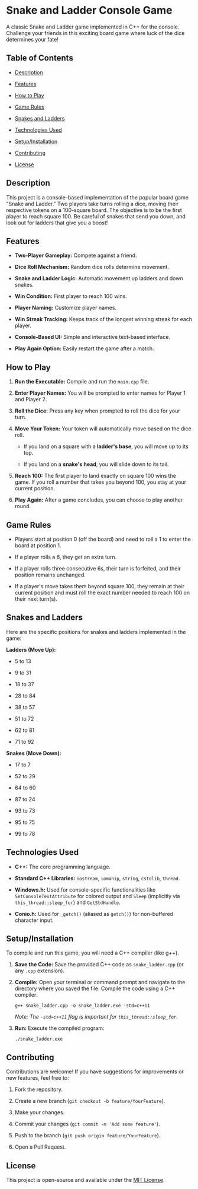 # Snake and Ladder Console Game

A classic Snake and Ladder game implemented in C++ for the console. Challenge your friends in this exciting board game where luck of the dice determines your fate!

## Table of Contents

* [Description](description)

* [Features](features)

* [How to Play](how-to-play)

* [Game Rules](game-rules)

* [Snakes and Ladders](snakes-and-ladders)

* [Technologies Used](technologies-used)

* [Setup/Installation](setupinstallation)

* [Contributing](contributing)

* [License](license)

## Description

This project is a console-based implementation of the popular board game "Snake and Ladder." Two players take turns rolling a dice, moving their respective tokens on a 100-square board. The objective is to be the first player to reach square 100. Be careful of snakes that send you down, and look out for ladders that give you a boost!

## Features

* **Two-Player Gameplay:** Compete against a friend.

* **Dice Roll Mechanism:** Random dice rolls determine movement.

* **Snake and Ladder Logic:** Automatic movement up ladders and down snakes.

* **Win Condition:** First player to reach 100 wins.

* **Player Naming:** Customize player names.

* **Win Streak Tracking:** Keeps track of the longest winning streak for each player.

* **Console-Based UI:** Simple and interactive text-based interface.

* **Play Again Option:** Easily restart the game after a match.

## How to Play

1. **Run the Executable:** Compile and run the `main.cpp` file.

2. **Enter Player Names:** You will be prompted to enter names for Player 1 and Player 2.

3. **Roll the Dice:** Press any key when prompted to roll the dice for your turn.

4. **Move Your Token:** Your token will automatically move based on the dice roll.

   * If you land on a square with a **ladder's base**, you will move up to its top.

   * If you land on a **snake's head**, you will slide down to its tail.

5. **Reach 100:** The first player to land exactly on square 100 wins the game. If you roll a number that takes you beyond 100, you stay at your current position.

6. **Play Again:** After a game concludes, you can choose to play another round.

## Game Rules

* Players start at position 0 (off the board) and need to roll a 1 to enter the board at position 1.

* If a player rolls a 6, they get an extra turn.

* If a player rolls three consecutive 6s, their turn is forfeited, and their position remains unchanged.

* If a player's move takes them beyond square 100, they remain at their current position and must roll the exact number needed to reach 100 on their next turn(s).

## Snakes and Ladders

Here are the specific positions for snakes and ladders implemented in the game:

**Ladders (Move Up):**

* 5 to 13

* 9 to 31

* 18 to 37

* 28 to 84

* 38 to 57

* 51 to 72

* 62 to 81

* 71 to 92

**Snakes (Move Down):**

* 17 to 7

* 52 to 29

* 64 to 60

* 87 to 24

* 93 to 73

* 95 to 75

* 99 to 78

## Technologies Used

* **C++:** The core programming language.

* **Standard C++ Libraries:** `iostream`, `iomanip`, `string`, `cstdlib`, `thread`.

* **Windows.h:** Used for console-specific functionalities like `SetConsoleTextAttribute` for colored output and `Sleep` (implicitly via `this_thread::sleep_for`) and `GetStdHandle`.

* **Conio.h:** Used for `_getch()` (aliased as `getch()`) for non-buffered character input.

## Setup/Installation

To compile and run this game, you will need a C++ compiler (like g++).

1. **Save the Code:** Save the provided C++ code as `snake_ladder.cpp` (or any `.cpp` extension).

2. **Compile:** Open your terminal or command prompt and navigate to the directory where you saved the file. Compile the code using a C++ compiler:

   ```
   g++ snake_ladder.cpp -o snake_ladder.exe -std=c++11
   
   ```

   *Note: The `-std=c++11` flag is important for `this_thread::sleep_for`.*

3. **Run:** Execute the compiled program:

   ```
   ./snake_ladder.exe
   
   ```

## Contributing

Contributions are welcome! If you have suggestions for improvements or new features, feel free to:

1. Fork the repository.

2. Create a new branch (`git checkout -b feature/YourFeature`).

3. Make your changes.

4. Commit your changes (`git commit -m 'Add some feature'`).

5. Push to the branch (`git push origin feature/YourFeature`).

6. Open a Pull Request.

## License

This project is open-source and available under the [MIT License](LICENSE.md).
